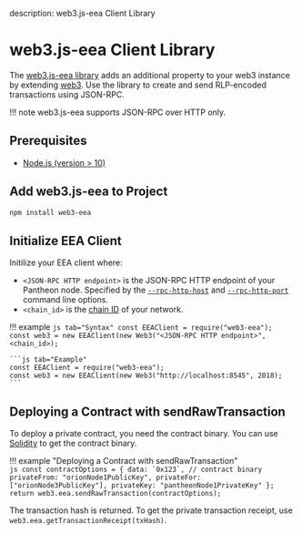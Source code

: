 description: web3.js-eea Client Library 
<!--- END of page meta data -->

# web3.js-eea Client Library

The [web3.js-eea library](https://github.com/PegaSysEng/eeajs) adds an additional property to your web3 
instance by extending [web3](https://github.com/ethereum/web3.js/). Use the library to create and send 
RLP-encoded transactions using JSON-RPC.

!!! note
    web3.js-eea supports JSON-RPC over HTTP only. 

## Prerequisites

- [Node.js (version > 10)](https://nodejs.org/en/download/)  

## Add web3.js-eea to Project 

```bash
npm install web3-eea
```

## Initialize EEA Client 

Initilize your EEA client where: 

* `<JSON-RPC HTTP endpoint>` is the JSON-RPC HTTP endpoint of your Pantheon node. Specified by the 
[`--rpc-http-host`](../../Reference/Pantheon-CLI-Syntax.md#rpc-http-host) and [`--rpc-http-port`](../../Reference/Pantheon-CLI-Syntax.md#rpc-http-port) 
command line options.
* `<chain_id>` is the [chain ID](../../Configuring-Pantheon/NetworkID-And-ChainID.md) of your network. 

!!! example
    ```js tab="Syntax"
    const EEAClient = require("web3-eea");
    const web3 = new EEAClient(new Web3("<JSON-RPC HTTP endpoint>", <chain_id>);
    ```
    
    ```js tab="Example"
    const EEAClient = require("web3-eea");
    const web3 = new EEAClient(new Web3("http://localhost:8545", 2018);
    ```

## Deploying a Contract with sendRawTransaction 

To deploy a private contract, you need the contract binary. You can use [Solidity](https://solidity.readthedocs.io/en/develop/using-the-compiler.html)
to get the contract binary. 

!!! example "Deploying a Contract with sendRawTransaction"  
    ```js
    const contractOptions = {
      data: `0x123`, // contract binary
      privateFrom: "orionNode1PublicKey",
      privateFor: ["orionNode3PublicKey"],
      privateKey: "pantheonNode1PrivateKey"
    };
    return web3.eea.sendRawTransaction(contractOptions);
    ```

The transaction hash is returned. To get the private transaction receipt, use `web3.eea.getTransactionReceipt(txHash)`. 
